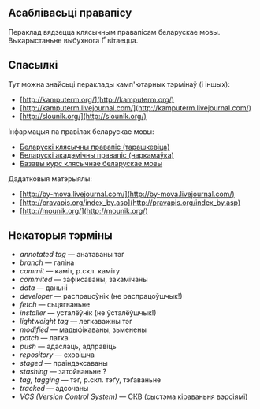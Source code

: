 ## Асаблівасьці правапісу ##

Пераклад вядзецца клясычным правапісам беларускае мовы. Выкарыстаньне выбухнога Ґ вітаецца.

## Спасылкі ##

Тут можна знайсьці пераклады камп'ютарных тэрмінаў (і іншых):

 * [http://kamputerm.org/](http://kamputerm.org/)
 * [http://kamputerm.livejournal.com/](http://kamputerm.livejournal.com/)
 * [http://slounik.org/](http://slounik.org/)

Інфармацыя па правілах беларускае мовы:

 * [Беларускі клясычны правапіс (тарашкевіца)](http://pravapis.info/books/pravapis2005.html)
 * [Беларускі акадэмічны правапіс (наркамаўка)](http://pravo.by/main.aspx?guid=3871&p0=H10800420)
 * [Базавы курс клясычнае беларускае мовы](http://old.knihi.com/www/padrucnik/index.htm)

Дадатковыя матэрыялы:

 * [http://by-mova.livejournal.com/](http://by-mova.livejournal.com/)
 * [http://pravapis.org/index_by.asp](http://pravapis.org/index_by.asp)
 * [http://mounik.org/](http://mounik.org/)

## Некаторыя тэрміны ##

 - _annotated tag_ — анатаваны тэґ
 - _branch_ — галіна
 - _commit_ — каміт, р.скл. каміту
 - _commited_ — зафіксаваны, закамічаны
 - _data_ — даньні
 - _developer_ — распрацоўнік (не распрацоўшчык!)
 - _fetch_ — сьцягваньне
 - _installer_ — усталёўнік (не ўсталёўшчык!)
 - _lightweight tag_ — легкаважны тэґ
 - _modified_ — мадыфікаваны, зьменены
 - _patch_ — латка
 - _push_ — адаслаць, адправіць
 - _repository_ — сховішча
 - _staged_ — праіндэксаваны
 - _stashing_ — затойваньне ?
 - _tag, tagging_ — тэґ, р.скл. тэґу, тэґаваньне
 - _tracked_ — адсочаны
 - _VCS (Version Control System)_ — СКВ (сыстэма кіраваньня вэрсіямі)

